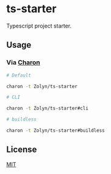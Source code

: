# ts-starter

Typescript project starter.

## Usage

### Via [Charon](https://github.com/Zolyn/Charon)

```bash
# Default

charon -t Zolyn/ts-starter

# CLI

charon -t Zolyn/ts-starter#cli

# buildless

charon -t Zolyn/ts-starter#buildless
```

## License

[MIT](LICENSE)
